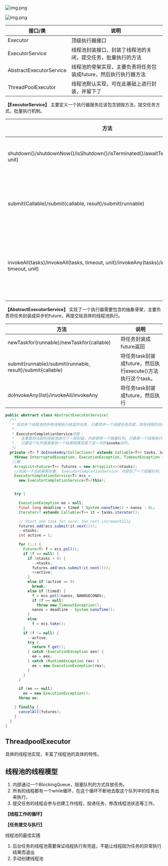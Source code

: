 

![img.png]({{site.url}}/assets/images/2022-11-16-ThreadpoolExecutor.assets/source.png)


![img.png]({{site.url}}/assets/images/2022-11-16-ThreadpoolExecutor.assets/img_1.png)


|接口/类|说明|
|---|---|
|Executor|顶级执行器接口|
|ExecutorService|线程池封装接口，封装了线程池的关闭，提交任务，批量执行的方法|
|AbstractExecutorService|线程池的骨架实现，主要负责将任务包装成future，然后执行执行器方法|
|ThreadPoolExecutor|线程池默认实现，可在此基础上进行封装，并留下了|


**【ExecutorService】**
主要定义一个执行器服务应该包含销毁方法，提交任务方式，批量执行机制。

|方法|说明|
|---|---|
|shutdown()/shutdownNow()/isShutdown()/isTerminated()/awaitTermination(timeout, unit)|关闭线程池|
|submit(Callable)/submit(callable, result)/submit(runnable)|提交任务的方法|
|invokeAll(tasks)/invokeAll(tasks, timeout, unit)/invokeAny(tasks)/invokeAny(tasks, timeout, unit)|多线程批量任务处理|


**【AbstractExecutorService】**
实现了一个执行器需要包含的抽象骨架，主要负责将任务封装成异步的future，再提交给具体的线程池执行。

|方法|说明|
|---|---|
|newTaskfor(runnable)/newTaskfor(callable)|将任务封装成future返回|
|submit(runnable)/submit(runnable, result)/submit(callable)|将任务task封装成future，然后执行execute()方法执行这个task。|
|doInvokeAny(list<Runnable>)/invokeAll/invokeAny|将任务task封装成future，然后执行|

```java
public abstract class AbstractExecutorService{
  /**
   * 启动多个线程池的所有线程执行给定的任务，只要其中一个线程任务完成，其他线程的任务便取消，同时返回结果。
   *
   * ExecutorCompletionService功能：
   *   主要是将当前的线程池进行了一层封装，内部使用一个阻塞队列，只要某一个线程执行完毕就往这个队列里面塞结果，
   *   只要这个队列里面拿到一个结果就算完成了这一次的invoke动作。
   */
  private <T> T doInvokeAny(Collection<? extends Callable<T>> tasks, boolean timed, long nanos)
    throws InterruptedException, ExecutionException, TimeoutException {
   //略
    ArrayList<Future<T>> futures = new ArrayList<>(ntasks);
    //封装一下当前骨架对象， ExecutorCompletionService：内部包了一个阻塞队列，完成的任务就往这个队列上面塞
    ExecutorCompletionService<T> ecs =
      new ExecutorCompletionService<T>(this);


    try {

      ExecutionException ee = null;
      final long deadline = timed ? System.nanoTime() + nanos : 0L;
      Iterator<? extends Callable<T>> it = tasks.iterator();

      // Start one task for sure; the rest incrementally
      futures.add(ecs.submit(it.next()));
      --ntasks;
      int active = 1;

      for (;;) {
        Future<T> f = ecs.poll();
        if (f == null) {
          if (ntasks > 0) {
            --ntasks;
            futures.add(ecs.submit(it.next()));
            ++active;
          }
          else if (active == 0)
            break;
          else if (timed) {
            f = ecs.poll(nanos, NANOSECONDS);
            if (f == null)
              throw new TimeoutException();
            nanos = deadline - System.nanoTime();
          }
          else
            f = ecs.take();
        }
        if (f != null) {
          --active;
          try {
            return f.get();
          } catch (ExecutionException eex) {
            ee = eex;
          } catch (RuntimeException rex) {
            ee = new ExecutionException(rex);
          }
        }
      }

      if (ee == null)
        ee = new ExecutionException();
      throw ee;

    } finally {
      cancelAll(futures);
    }
  }
}
```

## **ThreadpoolExecutor**
具体的线程池实现，丰富了线程池的具体的特性。





## 线程池的线程模型
1. 内部通过一个BlockingQueue，阻塞队列的方式存放任务。
2. 所有的线程都有一个while循环，在这个循环不断地去取这个队列中的任务出来执行。
3. 提交任务的线程会参与创建工作线程，投递任务，修改线程池状态等工作。

**【线程工作的循环】**



**【任务提交与执行】**






线程池的最佳实践
1. 后台任务的线程池需要保证线程执行有兜底，不能让线程因为任务的异常执行结果而退出
2. 手动创建线程池
